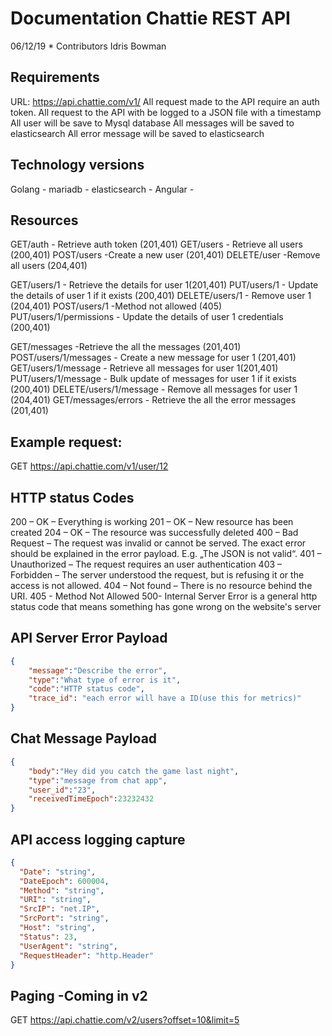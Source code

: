 # Documentation Chattie REST API
06/12/19 *  Contributors Idris Bowman

## Requirements
URL: https://api.chattie.com/v1/
All request made to the API require an auth token.
All request to the API with be logged to a JSON file with a timestamp
All user will be save to Mysql database
All messages will be saved to elasticsearch
All error message will be saved to elasticsearch

## Technology versions 
Golang -
mariadb -
elasticsearch -
Angular -  

## Resources
GET/auth - Retrieve auth token (201,401)
GET/users - Retrieve all users (200,401)
POST/users -Create a new user (201,401)
DELETE/user -Remove all users (204,401)

GET/users/1 -	Retrieve the details for user 1(201,401)
PUT/users/1 - Update the details of user 1 if it exists (200,401)
DELETE/users/1 - Remove user 1 (204,401)
POST/users/1 -Method not allowed (405)
PUT/users/1/permissions - Update the details of user 1 credentials (200,401)

GET/messages -Retrieve the all the messages (201,401)
POST/users/1/messages - Create a new message for user 1 (201,401)
GET/users/1/message - Retrieve all messages for user 1(201,401)
PUT/users/1/message - Bulk update of messages for user 1 if it exists (200,401)
DELETE/users/1/message - Remove all messages for user 1 (204,401)
GET/messages/errors - Retrieve the all the error messages (201,401)


## Example request:
GET https://api.chattie.com/v1/user/12

## HTTP status Codes
200 – OK – Everything is working
201 – OK – New resource has been created
204 – OK – The resource was successfully deleted
400 – Bad Request – The request was invalid or cannot be served. The exact error should be explained 
in the error payload. E.g. „The JSON is not valid“.
401 – Unauthorized – The request requires an user authentication
403 – Forbidden – The server understood the request, but is refusing it or the access is not allowed.
404 – Not found – There is no resource behind the URI.
405 - Method Not Allowed
500- Internal Server Error is a general http status code that means something has gone wrong on the website's server

## API Server Error Payload
```json
{
    "message":"Describe the error",
    "type":"What type of error is it",
    "code":"HTTP status code",
    "trace_id": "each error will have a ID(use this for metrics)"
}
```

## Chat Message Payload
```json
{
    "body":"Hey did you catch the game last night",
    "type":"message from chat app",
    "user_id":"23",
    "receivedTimeEpoch":23232432
}
```

## API  access logging capture
```json
{
  "Date": "string",
  "DateEpoch": 600004,
  "Method": "string",
  "URI": "string",
  "SrcIP": "net.IP",
  "SrcPort": "string",
  "Host": "string",
  "Status": 23,
  "UserAgent": "string",
  "RequestHeader": "http.Header"
}
```

## Paging -Coming in v2
GET https://api.chattie.com/v2/users?offset=10&limit=5

